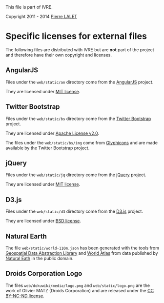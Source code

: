 This file is part of IVRE.

Copyright 2011 - 2014 [Pierre LALET](mailto:pierre.lalet@cea.fr)

# Specific licenses for external files #

The following files are distributed with IVRE but are **not** part of
the project and therefore have their own copyright and licenses.

## AngularJS ##

Files under the `web/static/an` directory come from the
[AngularJS](https://angularjs.org/) project.

They are licensed under [MIT
license](https://github.com/angular/angular.js/blob/master/LICENSE).

## Twitter Bootstrap ##

Files under the `web/static/bs` directory come from the
[Twitter Bootstrap](http://getbootstrap.com/2.3.2/) project.

They are licensed under
[Apache License v2.0](https://www.apache.org/licenses/LICENSE-2.0).

The files under the `web/static/bs/img` come from
[Glyphicons](http://glyphicons.com/) and are made available by the
Twitter Bootstrap project.

## jQuery ##

Files under the `web/static/jq` directory come from the
[jQuery](https://jquery.com/) project.

They are licensed under
[MIT license](https://en.wikipedia.org/wiki/MIT_License).

## D3.js ##

Files under the `web/static/d3` directory come from the
[D3.js](https://d3js.org/) project.

They are licensed under
[BSD license](http://opensource.org/licenses/BSD-3-Clause).

## Natural Earth ##

The file `web/static/world-110m.json` has been generated with the
tools from [Geospatial Data Abstraction Library](http://www.gdal.org/)
and [World Atlas](https://github.com/mbostock/world-atlas.git) from
data published by [Natural Eath](http://www.naturalearthdata.com/) in
the public domain.

## Droids Corporation Logo ##

The files `web/dokuwiki/media/logo.png` and `web/static/logo.png` are the
work of Olivier MATZ (Droids Corporation) and are released under the
[CC BY-NC-ND license](http://creativecommons.org/licenses/by-nc-nd/3.0/).
